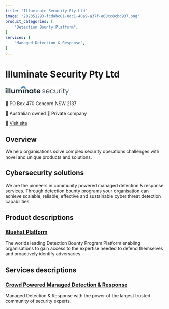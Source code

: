 ```yaml
---
title: "Illuminate Security Pty Ltd"
image: "282351293-fcdabc81-0dc1-40a9-a37f-e00cc8cbd937.png"
product_categories: [
    "Detection Bounty Platform",
]
services: [
    "Managed Detection & Response",
]
---
```


# Illuminate Security Pty Ltd

<img src="282351293-fcdabc81-0dc1-40a9-a37f-e00cc8cbd937.png" width="200" />

:office: PO Box 470 Concord NSW 2137

:flags: Australian owned
:flags: Private company

:small_blue_diamond: [Visit site](www.illuminatesecurity.com)

## Overview

We help organisations solve complex security operations challenges with novel and unique products and solutions.

## Cybersecurity solutions

We are the pioneers in community powered managed detection & response services. Through detection bounty programs your organisation can achieve scalable, reliable, effective and sustainable cyber threat detection capabilities.

## Product descriptions
### [Bluehat Platform](https://www.illuminatesecurity.com/bluehat-platform)

The worlds leading Detection Bounty Program Platform enabling organisations to gain access to the expertise needed to defend themselves and proactively identify adversaries.

## Services descriptions

### [Crowd Powered Managed Detection & Response](https://www.illuminatesecurity.com/platform-use-cases)

Managed Detection & Response with the power of the largest trusted community of security experts.